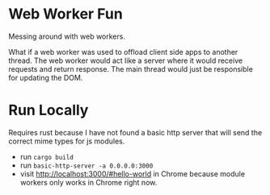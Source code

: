 # Web Worker Fun
Messing around with web workers.  

What if a web worker was used to offload client side apps to another thread. The web worker would act like a server 
where it would receive requests and return response. The main thread would just be responsible for updating the DOM.
 
# Run Locally
Requires rust because I have not found a basic http server that will send the correct mime types for js modules.
* run `cargo build`
* run `basic-http-server -a 0.0.0.0:3000`
* visit [http://localhost:3000/#hello-world](http://localhost:3000/#hello-world) in Chrome because module workers only works in Chrome right now.

